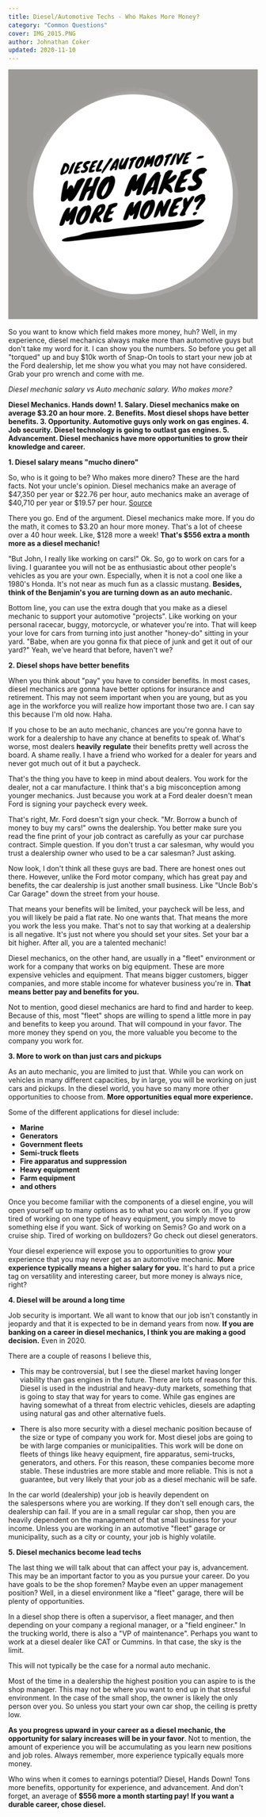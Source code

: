 ```yaml
---
title: Diesel/Automotive Techs - Who Makes More Money?
category: "Common Questions"
cover: IMG_2015.PNG
author: Johnathan Coker
updated: 2020-11-10
---
```


![unsplash.com](./IMG_2015.PNG)

So you want to know which field makes more money, huh? Well, in my experience, diesel mechanics always make more than automotive guys but don't take my word for it. I can show you the numbers. So before you get all "torqued" up and buy \$10k worth of Snap-On tools to start your new job at the Ford dealership, let me show you what you may not have considered. Grab your pro wrench and come with me.

_Diesel mechanic salary vs Auto mechanic salary. Who makes more?_

**Diesel Mechanics. Hands down! 1. Salary. Diesel mechanics make on average \$3.20 an hour more. 2. Benefits. Most diesel shops have better benefits. 3. Opportunity. Automotive guys only work on gas engines. 4. Job security. Diesel technology is going to outlast gas engines. 5. Advancement. Diesel mechanics have more opportunities to grow their knowledge and career.**

**1. Diesel salary means "mucho dinero"**

So, who is it going to be? Who makes more dinero? These are the hard facts. Not your uncle's opinion. Diesel mechanics make an average of $47,350 per year or $22.76 per hour, auto mechanics make an average of $40,710 per year or $19.57 per hour. [Source](https://www.bls.gov/ooh/installation-maintenance-and-repair/automotive-service-technicians-and-mechanics.htm)

There you go. End of the argument. Diesel mechanics make more. If you do the math, it comes to $3.20 an hour more money. That's a lot of cheese over a 40 hour week. Like, $128 more a week! **That's \$556 extra a month more as a diesel mechanic!**

"But John, I really like working on cars!" Ok. So, go to work on cars for a living. I guarantee you will not be as enthusiastic about other people's vehicles as you are your own. Especially, when it is not a cool one like a 1980's Honda. It's not near as much fun as a classic mustang. **Besides, think of the Benjamin's you are turning down as an auto mechanic.**

Bottom line, you can use the extra dough that you make as a diesel mechanic to support your automotive "projects". Like working on your personal racecar, buggy, motorcycle, or whatever you're into. That will keep your love for cars from turning into just another "honey-do" sitting in your yard. "Babe, when are you gonna fix that piece of junk and get it out of our yard?" Yeah, we've heard that before, haven't we?

**2. Diesel shops have better benefits**

When you think about "pay" you have to consider benefits. In most cases, diesel mechanics are gonna have better options for insurance and retirement. This may not seem important when you are young, but as you age in the workforce you will realize how important those two are. I can say this because I'm old now. Haha.

If you chose to be an auto mechanic, chances are you're gonna have to work for a dealership to have any chance at benefits to speak of. What's worse, most dealers **heavily** **regulate** their benefits pretty well across the board. A shame really. I have a friend who worked for a dealer for years and never got much out of it but a paycheck.

That's the thing you have to keep in mind about dealers. You work for the dealer, not a car manufacture. I think that's a big misconception among younger mechanics. Just because you work at a Ford dealer doesn't mean Ford is signing your paycheck every week.

That's right, Mr. Ford doesn't sign your check. "Mr. Borrow a bunch of money to buy my cars!" owns the dealership. You better make sure you read the fine print of your job contract as carefully as your car purchase contract. Simple question. If you don't trust a car salesman, why would you trust a dealership owner who used to be a car salesman? Just asking.

Now look, I don't think all these guys are bad. There are honest ones out there. However, unlike the Ford motor company, which has great pay and benefits, the car dealership is just another small business. Like "Uncle Bob's Car Garage" down the street from your house.

That means your benefits will be limited, your paycheck will be less, and you will likely be paid a flat rate. No one wants that. That means the more you work the less you make. That's not to say that working at a dealership is all negative. It's just not where you should set your sites. Set your bar a bit higher. After all, you are a talented mechanic!

Diesel mechanics, on the other hand, are usually in a "fleet" environment or work for a company that works on big equipment. These are more expensive vehicles and equipment. That means bigger customers, bigger companies, and more stable income for whatever business you're in. **That means better pay and benefits for you.**

Not to mention, good diesel mechanics are hard to find and harder to keep. Because of this, most "fleet" shops are willing to spend a little more in pay and benefits to keep you around. That will compound in your favor. The more money they spend on you, the more valuable you become to the company you work for.

**3. More to work on than just cars and pickups**

As an auto mechanic, you are limited to just that. While you can work on vehicles in many different capacities, by in large, you will be working on just cars and pickups. In the diesel world, you have so many more other opportunities to choose from. **More opportunities equal more experience.**

Some of the different applications for diesel include:

- **Marine**
- **Generators**
- **Government fleets**
- **Semi-truck fleets**
- **Fire apparatus and suppression**
- **Heavy equipment**
- **Farm equipment**
- **and others**

Once you become familiar with the components of a diesel engine, you will open yourself up to many options as to what you can work on. If you grow tired of working on one type of heavy equipment, you simply move to something else if you want. Sick of working on Semis? Go and work on a cruise ship. Tired of working on bulldozers? Go check out diesel generators.

Your diesel experience will expose you to opportunities to grow your experience that you may never get as an automotive mechanic. **More experience typically means a higher salary for you.** It's hard to put a price tag on versatility and interesting career, but more money is always nice, right?

**4. Diesel will be around a long time**

Job security is important. We all want to know that our job isn't constantly in jeopardy and that it is expected to be in demand years from now. **If you are banking on a career in diesel mechanics, I think you are making a good decision.** Even in 2020.

There are a couple of reasons I believe this,

- This may be controversial, but I see the diesel market having longer viability than gas engines in the future. There are lots of reasons for this. Diesel is used in the industrial and heavy-duty markets, something that is going to stay that way for years to come. While gas engines are having somewhat of a threat from electric vehicles, diesels are adapting using natural gas and other alternative fuels.

- There is also more security with a diesel mechanic position because of the size or type of company you work for. Most diesel jobs are going to be with large companies or municipalities. This work will be done on fleets of things like heavy equipment, fire apparatus, semi-trucks, generators, and others. For this reason, these companies become more stable. These industries are more stable and more reliable. This is not a guarantee, but very likely that your job as a diesel mechanic will be safe.

In the car world (dealership) your job is heavily dependent on the salespersons where you are working. If they don't sell enough cars, the dealership can fail. If you are in a small regular car shop, then you are heavily dependent on the management of that small business for your income. Unless you are working in an automotive "fleet" garage or municipality, such as a city or county, your job is highly volatile.

**5. Diesel mechanics become lead techs**

The last thing we will talk about that can affect your pay is, advancement. This may be an important factor to you as you pursue your career. Do you have goals to be the shop foremen? Maybe even an upper management position? Well, in a diesel environment like a "fleet" garage, there will be plenty of opportunities.

In a diesel shop there is often a supervisor, a fleet manager, and then depending on your company a regional manager, or a "field engineer." In the trucking world, there is also a "VP of maintenance". Perhaps you want to work at a diesel dealer like CAT or Cummins. In that case, the sky is the limit.

This will not typically be the case for a normal auto mechanic.

Most of the time in a dealership the highest position you can aspire to is the shop manager. This may not be where you want to end up in that stressful environment. In the case of the small shop, the owner is likely the only person over you. So unless you start your own car shop, the ceiling is pretty low.

**As you progress upward in your career as a diesel mechanic, the opportunity for salary increases will be in your favor**. Not to mention, the amount of experience you will be accumulating as you learn new positions and job roles. Always remember, more experience typically equals more money.

Who wins when it comes to earnings potential? Diesel, Hands Down! Tons more benefits, opportunity for experience, and advancement. And don't forget, an average of **\$556 more a month starting pay!** **If you want a durable career, chose diesel.**

